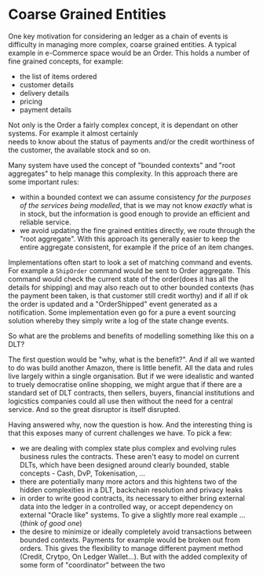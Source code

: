 Coarse Grained Entities 
======================

One key motivation for considering an ledger as a chain of events is difficulty in managing more 
complex, coarse grained entities. A typical example in e-Commerce space would be an Order. This holds
a number of fine grained concepts, for example: 
* the list of items ordered 
* customer details 
* delivery details 
* pricing  
* payment details 

Not only is the Order a fairly complex concept, it is dependant on other systems. For example it almost certainly  
needs to know about the status of payments and/or the credit worthiness of the customer, the available stock and 
so on. 

Many system have used the concept of "bounded contexts" and "root aggregates" to help manage this complexity. In 
this approach there are some important rules:  
* within a bounded context we can assume consistency *for the purposes of the services being modelled*, that is we may 
not know *exactly* what is in stock, but the information is good enough to provide an efficient and reliable service.
* we avoid updating the fine grained entities directly, we  route through the "root aggregate". With this approach its 
generally easier to keep the entire aggregate consistent, for example if the price of an item changes. 

Implementations often start to look a set of matching command and events. For example a `ShipOrder` command 
would be sent to Order aggregate. This command would check the current state of the order(does it has all the details
for shipping) and may also reach out to other bounded contexts (has the payment been taken, is that customer still credit 
worthy) and if all if ok the order is updated and a "OrderShipped" event generated as a notification. Some 
implementation even go for a pure a event sourcing solution whereby they simply write a log of the state change events. 


So what are the problems and benefits of modelling something like this on a DLT? 

The first question would be "why, what is the benefit?". And if all we wanted to do was build another Amazon, there is little 
benefit. All the data and rules live largely within a single organisation. But if we were idealistic and wanted to 
truely democratise online shopping, we might argue that if there are a standard set of DLT contracts, then sellers, buyers, 
financial institutions  and logicstics companies could all use then without the need for a central service. And so the 
great disruptor is itself disrupted. 

Having answered why, now the question is how. And the interesting thing is that this exposes many of current 
challenges we have. To pick a few:
* we are dealing with complex state plus complex and evolving rules business rules the contracts. These aren't 
easy to model on current DLTs, which have been designed around clearly bounded, stable concepts - Cash, DvP, Tokenisation, ...
* there are potentially many more actors and this hightens two of the hidden complexities in a DLT, backchain resolution 
and privacy leaks
* in order to write good contracts, its necessary to either bring external data into the ledger in a controlled way,
or accept dependency on external "Oracle like" systems. To give a slightly more real example ... (*think of good one*)
* the desire to minimize or ideally completely avoid transactions between bounded contexts. Payments for example would 
be broken out from orders. This gives the flexibility to manage different payment method (Credit, Crytpo, On Ledger 
Wallet...). But with the added complexity of some form of "coordinator" between the two   

       

   
